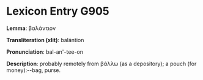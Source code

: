 # Lexicon Entry G905

**Lemma**: βαλάντιον

**Transliteration (xlit)**: balántion

**Pronunciation**: bal-an'-tee-on

**Description**:
probably remotely from βάλλω (as a depository); a pouch (for money):--bag, purse.
